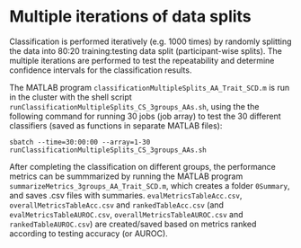 # Multiple iterations of data splits

Classification is performed iteratively (e.g. 1000 times) by randomly splitting the data into 80:20 training:testing data split (participant-wise splits). The multiple iterations are performed to test the repeatability and determine confidence intervals for the classification results. 

The MATLAB program `classificationMultipleSplits_AA_Trait_SCD.m` is run in the cluster with the shell script `runClassificationMultipleSplits_CS_3groups_AAs.sh`, using the the following command for running 30 jobs (job array) to test the 30 different classifiers (saved as functions in separate MATLAB files): 
```
sbatch --time=30:00:00 --array=1-30 runClassificationMultipleSplits_CS_3groups_AAs.sh
```
After completing the classification on different groups, the performance metrics can be summmarized by running the MATLAB program `summarizeMetrics_3groups_AA_Trait_SCD.m`, which creates a folder `0Summary`, and saves .csv files with summaries. `evalMetricsTableAcc.csv`, `overallMetricsTableAcc.csv` and `rankedTableAcc.csv` (and `evalMetricsTableAUROC.csv`, `overallMetricsTableAUROC.csv` and `rankedTableAUROC.csv`) are created/saved based on metrics ranked according to testing accuracy (or AUROC). 
